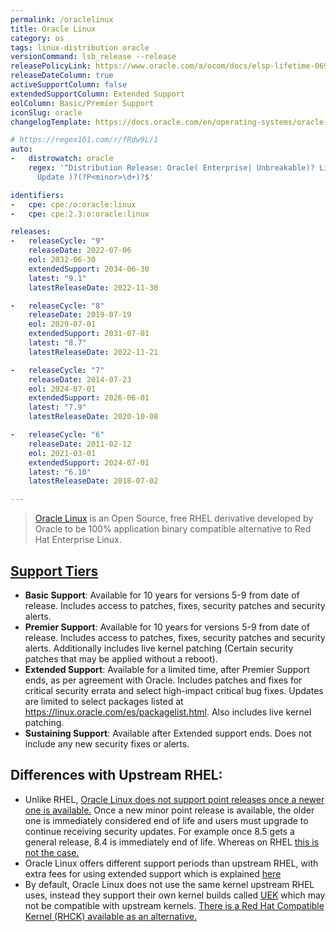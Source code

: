 ```yaml
---
permalink: /oraclelinux
title: Oracle Linux
category: os
tags: linux-distribution oracle
versionCommand: lsb_release --release
releasePolicyLink: https://www.oracle.com/a/ocom/docs/elsp-lifetime-069338.pdf
releaseDateColumn: true
activeSupportColumn: false
extendedSupportColumn: Extended Support
eolColumn: Basic/Premier Support
iconSlug: oracle
changelogTemplate: https://docs.oracle.com/en/operating-systems/oracle-linux/__RELEASE_CYCLE__/relnotes__LATEST__/

# https://regex101.com/r/fRdw9L/1
auto:
-   distrowatch: oracle
    regex: '^Distribution Release: Oracle( Enterprise| Unbreakable)? Linux R?(?P<major>\d)(-U|\.|
      Update )?(?P<minor>\d+)?$'

identifiers:
-   cpe: cpe:/o:oracle:linux
-   cpe: cpe:2.3:o:oracle:linux

releases:
-   releaseCycle: "9"
    releaseDate: 2022-07-06
    eol: 2032-06-30
    extendedSupport: 2034-06-30
    latest: "9.1"
    latestReleaseDate: 2022-11-30

-   releaseCycle: "8"
    releaseDate: 2019-07-19
    eol: 2029-07-01
    extendedSupport: 2031-07-01
    latest: "8.7"
    latestReleaseDate: 2022-11-21

-   releaseCycle: "7"
    releaseDate: 2014-07-23
    eol: 2024-07-01
    extendedSupport: 2026-06-01
    latest: "7.9"
    latestReleaseDate: 2020-10-08

-   releaseCycle: "6"
    releaseDate: 2011-02-12
    eol: 2021-03-01
    extendedSupport: 2024-07-01
    latest: "6.10"
    latestReleaseDate: 2018-07-02

---
```


> [Oracle Linux](https://www.oracle.com/linux/) is an Open Source, free RHEL derivative developed by Oracle to be 100% application binary compatible alternative to Red Hat Enterprise Linux.

## [Support Tiers](https://www.oracle.com/us/support/library/enterprise-linux-support-policies-069172.pdf)

- **Basic Support**: Available for 10 years for versions 5-9 from date of release. Includes access to patches, fixes, security patches and security alerts.
- **Premier Support**: Available for 10 years for versions 5-9 from date of release. Includes access to patches, fixes, security patches and security alerts. Additionally includes live kernel patching (Certain security patches that may be applied without a reboot).
- **Extended Support**: Available for a limited time, after Premier Support ends, as per agreement with Oracle. Includes patches and fixes for critical security errata and select high-impact critical bug fixes. Updates are limited to select packages listed at <https://linux.oracle.com/es/packagelist.html>. Also includes live kernel patching.
- **Sustaining Support**: Available after Extended support ends. Does not include any new security fixes or alerts.

## Differences with Upstream RHEL:

- Unlike RHEL, [Oracle Linux does not support point releases once a newer one is available.](https://community.oracle.com/tech/apps-infra/discussion/4481998/what-is-the-lifecycle-of-oracle-linux-for-minor-releases) Once a new minor point release is available, the older one is immediately considered end of life and users must upgrade to continue receiving security updates. For example once 8.5 gets a general release, 8.4 is immediately end of life. Whereas on RHEL [this is not the case.](https://access.redhat.com/articles/rhel-eus)
- Oracle Linux offers different support periods than upstream RHEL, with extra fees for using extended support which is explained [here](https://www.oracle.com/a/ocom/docs/linux/oracle-linux-extended-support-ds.pdf)
- By default, Oracle Linux does not use the same kernel upstream RHEL uses, instead they support their own kernel builds called [UEK](https://docs.oracle.com/en/operating-systems/uek/) which may not be compatible with upstream kernels. [There is a Red Hat Compatible Kernel (RHCK) available as an alternative.](https://community.oracle.com/tech/apps-infra/discussion/4467791/oracle-linux-how-to-change-default-kernel)
